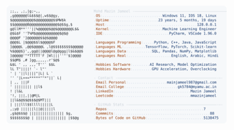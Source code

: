 <picture>
  <source srcset="https://raw.githubusercontent.com/mmazinjameel/mmazinjameel/main/dark_mode.svg?v=1745482459" media="(prefers-color-scheme: dark)">
  <img src="https://raw.githubusercontent.com/mmazinjameel/mmazinjameel/main/light_mode.svg?v=1745482459">
</picture>
